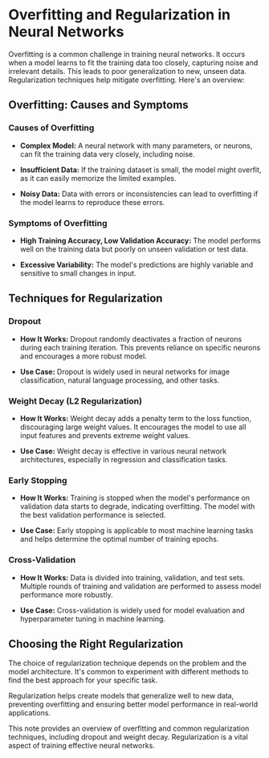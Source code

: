 
# Overfitting and Regularization in Neural Networks

Overfitting is a common challenge in training neural networks. It occurs when a model learns to fit the training data too closely, capturing noise and irrelevant details. This leads to poor generalization to new, unseen data. Regularization techniques help mitigate overfitting. Here's an overview:

## Overfitting: Causes and Symptoms

### Causes of Overfitting

- **Complex Model:** A neural network with many parameters, or neurons, can fit the training data very closely, including noise.

- **Insufficient Data:** If the training dataset is small, the model might overfit, as it can easily memorize the limited examples.

- **Noisy Data:** Data with errors or inconsistencies can lead to overfitting if the model learns to reproduce these errors.

### Symptoms of Overfitting

- **High Training Accuracy, Low Validation Accuracy:** The model performs well on the training data but poorly on unseen validation or test data.

- **Excessive Variability:** The model's predictions are highly variable and sensitive to small changes in input.

## Techniques for Regularization

### Dropout

- **How It Works:** Dropout randomly deactivates a fraction of neurons during each training iteration. This prevents reliance on specific neurons and encourages a more robust model.

- **Use Case:** Dropout is widely used in neural networks for image classification, natural language processing, and other tasks.

### Weight Decay (L2 Regularization)

- **How It Works:** Weight decay adds a penalty term to the loss function, discouraging large weight values. It encourages the model to use all input features and prevents extreme weight values.

- **Use Case:** Weight decay is effective in various neural network architectures, especially in regression and classification tasks.

### Early Stopping

- **How It Works:** Training is stopped when the model's performance on validation data starts to degrade, indicating overfitting. The model with the best validation performance is selected.

- **Use Case:** Early stopping is applicable to most machine learning tasks and helps determine the optimal number of training epochs.

### Cross-Validation

- **How It Works:** Data is divided into training, validation, and test sets. Multiple rounds of training and validation are performed to assess model performance more robustly.

- **Use Case:** Cross-validation is widely used for model evaluation and hyperparameter tuning in machine learning.

## Choosing the Right Regularization

The choice of regularization technique depends on the problem and the model architecture. It's common to experiment with different methods to find the best approach for your specific task.

Regularization helps create models that generalize well to new data, preventing overfitting and ensuring better model performance in real-world applications.

This note provides an overview of overfitting and common regularization techniques, including dropout and weight decay. Regularization is a vital aspect of training effective neural networks.


